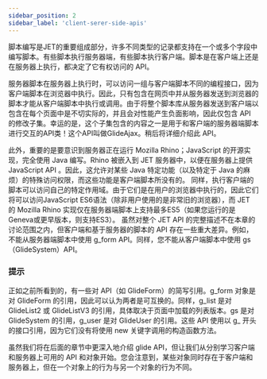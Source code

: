 ```yaml
---
sidebar_position: 2
sidebar_label: 'client-serer-side-apis'
---
```

脚本编写是JET的重要组成部分，许多不同类型的记录都支持在一个或多个字段中编写脚本。有些脚本执行服务器端，有些脚本执行客户端。脚本是在客户端上还是在服务器上执行，都决定了它有权访问的 API。

服务器脚本在服务器上执行时，可以访问一组与客户端脚本不同的编程接口，因为客户端脚本在浏览器中执行。因此，只有包含在网页中并从服务器发送到浏览器的脚本才能从客户端脚本中执行或调用。由于将整个脚本库从服务器发送到客户端以包含在每个页面中是不切实际的，并且会对性能产生负面影响，因此仅包含 API 的修改子集。幸运的是，这个子集包含的内容之一是用于和客户端的服务器端脚本进行交互的API类！这个API叫做GlideAjax。稍后将详细介绍此 API。

此外，重要的是要意识到服务器正在运行 Mozilla Rhino；JavaScript 的开源实现，完全使用 Java 编写。Rhino 被嵌入到 JET 服务器中，以便在服务器上提供 JavaScript API 。因此，这允许对某些 Java 特定功能（以及特定于 Java 的麻烦）的特殊访问权限，而这些功能是客户端脚本所没有的。
同样，执行客户端的脚本可以访问自己的特定作用域。由于它们是在用户的浏览器中执行的，因此它们将可以访问JavaScript ES6语法（除非用户使用的是非常旧的浏览器），而 JET 的 Mozilla Rhino 实现仅在服务器端脚本上支持最多ES5（如果您运行的是Geneva或更早版本，则支持ES3）。
虽然对整个 JET API 的完整描述不在本章的讨论范围之内，但客户端和基于服务器的脚本的 API 存在一些重大差异。例如，不能从服务器端脚本中使用 g_form API。同样，您不能从客户端脚本中使用 gs（GlideSystem）API。

### 提示
正如之前所看到的，有一些对 API（如 GlideForm）的简写引用。g_form 对象是对 GlideForm 的引用，因此可以认为两者是可互换的。同样，g_list 是对 GlideList2 或 GlideListV3 的引用，具体取决于页面中加载的列表版本。gs 是对 GlideSystem 的引用，g_user 是对 GlideUser 的引用。这些 API 使用以 g_ 开头的接口引用，因为它们没有将使用 new 关键字调用的构造函数方法。

虽然我们将在后面的章节中更深入地介绍 glide API，但让我们从分别学习客户端和服务器上可用的 API 和对象开始。您会注意到，某些对象同时存在于客户端和服务器上，但在一个对象上的行为与另一个对象的行为不同。